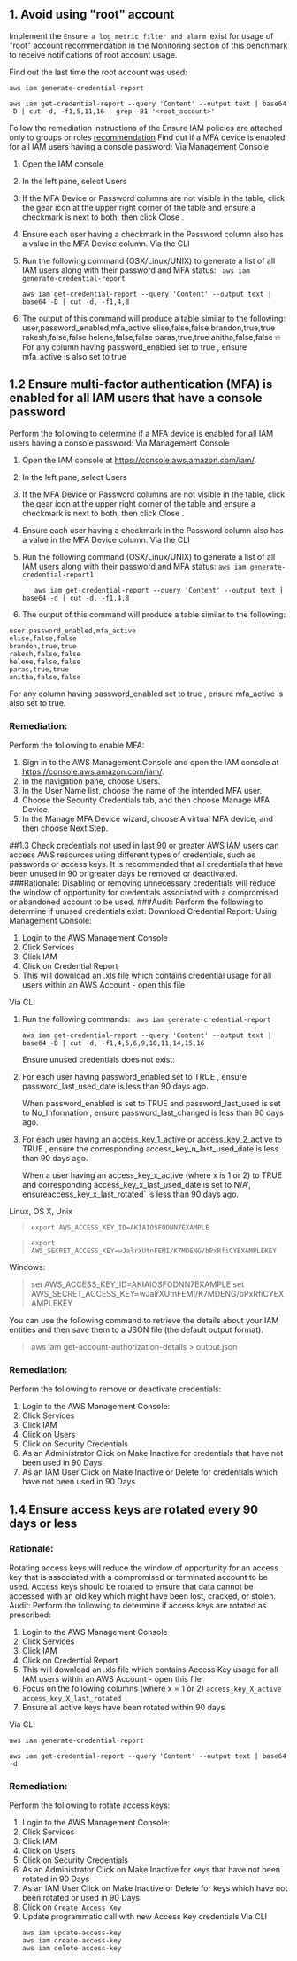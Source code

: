 ## 1. Avoid using "root" account
Implement the `Ensure a log metric filter and alarm `exist for usage of "root" account recommendation in the Monitoring section of this benchmark to receive notifications of root account usage.

Find out the last time the root account was used:

`aws iam generate-credential-report`

`aws iam get-credential-report --query 'Content' --output text | base64 -D | cut -d, -f1,5,11,16 | grep -B1 '<root_account>'`

Follow the remediation instructions of the Ensure IAM policies are attached only to groups or roles [recommendation](http://docs.aws.amazon.com/IAM/latest/UserGuide/best-practices.html)
Find out if a MFA device is enabled for all IAM users having a console password:
Via Management Console
1. Open the IAM console 
2. In the left pane, select Users
3. If the MFA Device or Password columns are not visible in the table, click the gear
icon at the upper right corner of the table and ensure a checkmark is next to both,
then click Close .
4. Ensure each user having a checkmark in the Password column also has a value in the
MFA Device column.
Via the CLI
5. Run the following command (OSX/Linux/UNIX) to generate a list of all IAM users along with their password and MFA status:
` aws iam generate-credential-report`

    `aws iam get-credential-report --query 'Content' --output text | base64 -D | cut -d, -f1,4,8`

6. The output of this command will produce a table similar to the following:
user,password_enabled,mfa_active
elise,false,false
brandon,true,true
rakesh,false,false
helene,false,false
paras,true,true
anitha,false,false
:fire: For any column having password_enabled set to true , ensure mfa_active is also set to true
## 1.2 Ensure multi-factor authentication (MFA) is enabled for all IAM users that have a console password
Perform the following to determine if a MFA device is enabled for all IAM users having a console password:
Via Management Console
1. Open the IAM console at https://console.aws.amazon.com/iam/.
2. In the left pane, select Users
3. If the MFA Device or Password columns are not visible in the table, click the gear
icon at the upper right corner of the table and ensure a checkmark is next to both,
then click Close .
4. Ensure each user having a checkmark in the Password column also has a value in the
MFA Device column.
Via the CLI
1. Run the following command (OSX/Linux/UNIX) to generate a list of all IAM users along with their password and MFA status:
    `aws iam generate-credential-report1`

    `   aws iam get-credential-report --query 'Content' --output text | base64 -d | cut -d, -f1,4,8`

2. The output of this command will produce a table similar to the following:
```
user,password_enabled,mfa_active
elise,false,false
brandon,true,true
rakesh,false,false
helene,false,false
paras,true,true
anitha,false,false
```
For any column having password_enabled set to true , ensure mfa_active is also set to true.
### Remediation:
Perform the following to enable MFA:
1. Sign in to the AWS Management Console and open the IAM console at https://console.aws.amazon.com/iam/.
2. In the navigation pane, choose Users.
3. In the User Name list, choose the name of the intended MFA user.
4. Choose the Security Credentials tab, and then choose Manage MFA Device.
5. In the Manage MFA Device wizard, choose A virtual MFA device, and then choose
Next Step.

##1.3  Check credentials not used in last 90 or greater
AWS IAM users can access AWS resources using different types of credentials, such as passwords or access keys. It is recommended that all credentials that have been unused in 90 or greater days be removed or deactivated.
###Rationale:
Disabling or removing unnecessary credentials will reduce the window of opportunity for credentials associated with a compromised or abandoned account to be used.
###Audit:
Perform the following to determine if unused credentials exist:
Download Credential Report:
Using Management Console:
1. Login to the AWS Management Console
2. Click Services
3. Click IAM
4. Click on Credential Report
5. This will download an .xls file which contains credential usage for all users within an AWS Account - open this file

Via CLI
1. Run the following commands:
   ` aws iam generate-credential-report`

    `aws iam get-credential-report --query 'Content' --output text | base64 -D | cut -d, -f1,4,5,6,9,10,11,14,15,16`

    Ensure unused credentials does not exist:
2. For each user having password_enabled set to TRUE , ensure password_last_used_date is less than 90 days ago.

    When password_enabled is set to TRUE and password_last_used is set to No_Information , ensure password_last_changed is less than 90 days ago.
3. For each user having an access_key_1_active or access_key_2_active to TRUE , ensure the corresponding access_key_n_last_used_date is less than 90 days ago.

    When a user having an access_key_x_active (where x is 1 or 2) to TRUE and corresponding access_key_x_last_used_date is set to N/A', ensureaccess_key_x_last_rotated` is less than 90 days ago.



Linux, OS X, Unix
> `export AWS_ACCESS_KEY_ID=AKIAIOSFODNN7EXAMPLE`

> `export AWS_SECRET_ACCESS_KEY=wJalrXUtnFEMI/K7MDENG/bPxRfiCYEXAMPLEKEY`

Windows:
> set AWS_ACCESS_KEY_ID=AKIAIOSFODNN7EXAMPLE
> set AWS_SECRET_ACCESS_KEY=wJalrXUtnFEMI/K7MDENG/bPxRfiCYEXAMPLEKEY

You can use the following command to retrieve the details about your IAM entities and then save them to a JSON file (the default output format).

> aws iam get-account-authorization-details > output.json
### Remediation:
Perform the following to remove or deactivate credentials:
1. Login to the AWS Management Console:
2. Click Services
3. Click IAM
4. Click on Users
5. Click on Security Credentials
6. As an Administrator
Click on Make Inactive for credentials that have not been used in 90 Days
7. As an IAM User
Click on Make Inactive or Delete for credentials which have not been used in 90 Days
## 1.4 Ensure access keys are rotated every 90 days or less
### Rationale:
Rotating access keys will reduce the window of opportunity for an access key that is associated with a compromised or terminated account to be used.
Access keys should be rotated to ensure that data cannot be accessed with an old key which might have been lost, cracked, or stolen.
Audit:
Perform the following to determine if access keys are rotated as prescribed:
1. Login to the AWS Management Console
2. Click Services
3. Click IAM
4. Click on Credential Report
5. This will download an .xls file which contains Access Key usage for all IAM users within an AWS Account - open this file
6. Focus on the following columns (where x = 1 or 2)
`access_key_X_active`
`access_key_X_last_rotated`
7. Ensure all active keys have been rotated within 90 days 

Via CLI

`aws iam generate-credential-report`

`aws iam get-credential-report --query 'Content' --output text | base64 -d`
### Remediation:
Perform the following to rotate access keys:
1. Login to the AWS Management Console:
2. Click Services
3. Click IAM
4. Click on Users
5. Click on Security Credentials
6. As an Administrator
    Click on Make Inactive for keys that have not been rotated in 90 Days
7. As an IAM User
    Click on Make Inactive or Delete for keys which have not been rotated or used in 90 Days
8. Click on `Create Access Key`
9. Update programmatic call with new Access Key credentials
Via CLI
    ```
    aws iam update-access-key
    aws iam create-access-key
    aws iam delete-access-key
    ```